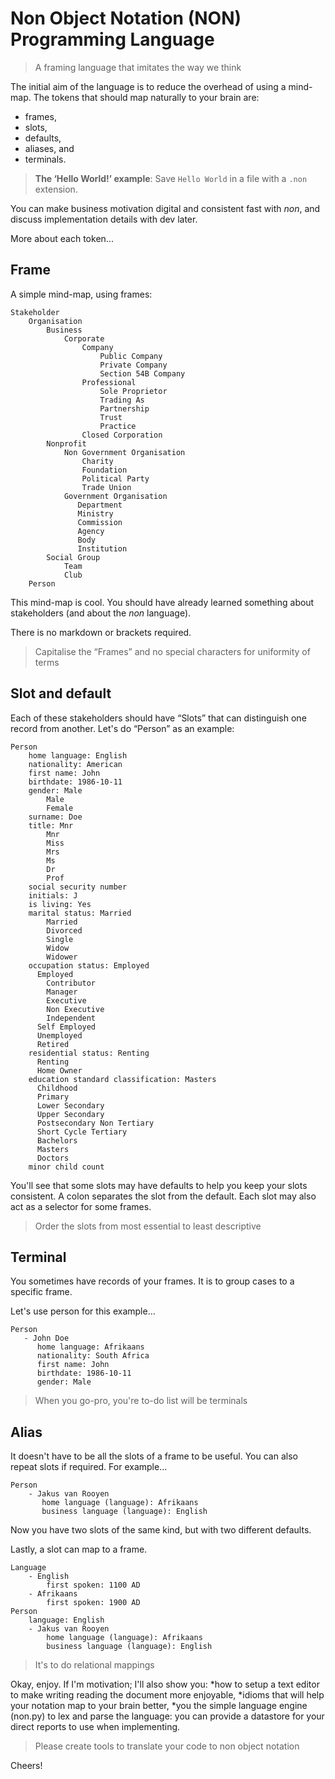 # Non Object Notation (NON) Programming Language

> A framing language that imitates the way we think

The initial aim of the language is to reduce the overhead of using a mind-map. The tokens that should map naturally to your brain are:
* frames,
* slots,
* defaults,
* aliases, and
* terminals.

> **The ‘Hello World!’ example**: Save `Hello World` in a file with a `.non` extension.

You can make business motivation digital and consistent fast with _non_, and discuss implementation details with dev later.

More about each token...

Frame
-----
A simple mind-map, using frames:

```
Stakeholder
    Organisation
        Business
            Corporate
                Company
                    Public Company
                    Private Company
                    Section 54B Company
                Professional
                    Sole Proprietor
                    Trading As
                    Partnership
                    Trust
                    Practice
                Closed Corporation
        Nonprofit
            Non Government Organisation
                Charity
                Foundation
                Political Party
                Trade Union
            Government Organisation
               Department
               Ministry
               Commission
               Agency
               Body
               Institution
        Social Group
            Team
            Club
    Person
````
This mind-map is cool. You should have already learned something about stakeholders (and about the _non_ language).

There is no markdown or brackets required.

> Capitalise the “Frames” and no special characters for uniformity of terms

Slot and default
----------------
Each of these stakeholders should have “Slots” that can distinguish one record from another.
Let's do “Person” as an example:
```
Person
    home language: English
    nationality: American
    first name: John
    birthdate: 1986-10-11
    gender: Male
        Male
        Female
    surname: Doe
    title: Mnr
        Mnr
        Miss
        Mrs
        Ms
        Dr
        Prof
    social security number
    initials: J
    is living: Yes
    marital status: Married
        Married
        Divorced
        Single
        Widow
        Widower
    occupation status: Employed
      Employed
        Contributor
        Manager
        Executive
        Non Executive
        Independent
      Self Employed
      Unemployed
      Retired
    residential status: Renting
      Renting
      Home Owner
    education standard classification: Masters
      Childhood
      Primary
      Lower Secondary
      Upper Secondary
      Postsecondary Non Tertiary
      Short Cycle Tertiary
      Bachelors
      Masters
      Doctors
    minor child count
```
You'll see that some slots may have defaults to help you keep your slots consistent. A colon separates the slot from the default. Each slot may also act as a selector for some frames.
> Order the slots from most essential to least descriptive

Terminal
--------

You sometimes have records of your frames. It is to group cases to a specific frame.

Let's use person for this example...
```
Person
   - John Doe
      home language: Afrikaans
      nationality: South Africa
      first name: John
      birthdate: 1986-10-11
      gender: Male
 ```
> When you go-pro, you're to-do list will be terminals

 Alias
 -----
 It doesn't have to be all the slots of a frame to be useful. You can also repeat slots if required. For example...
 ```
 Person
     - Jakus van Rooyen
        home language (language): Afrikaans
        business language (language): English
```
Now you have two slots of the same kind, but with two different defaults.

Lastly, a slot can map to a frame.

```
Language
    - English
        first spoken: 1100 AD
    - Afrikaans
        first spoken: 1900 AD
Person
    language: English
    - Jakus van Rooyen
        home language (language): Afrikaans
        business language (language): English
```
> It's to do relational mappings

Okay, enjoy. If I'm motivation; I'll also show you:
*how to setup a text editor to make writing reading the document more enjoyable,
*idioms that will help your notation map to your brain better,
*you the simple language engine (non.py) to lex and parse the language: you can provide a datastore for your direct reports to use when implementing.

> Please create tools to translate your code to non object notation

Cheers!
